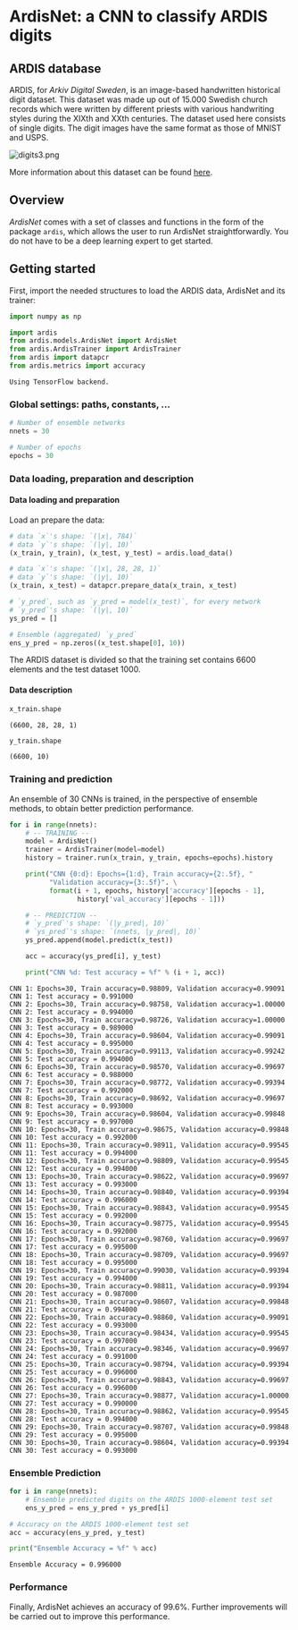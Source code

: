 # ArdisNet: a CNN to classify ARDIS digits

## ARDIS database

ARDIS, for *Arkiv Digital Sweden*, is an image-based handwritten historical digit dataset. This dataset was made up out of 15.000 Swedish church records which were written by different priests with various handwriting styles during the XIXth and XXth centuries. The dataset used here consists of single digits. The digit images have the same format as those of MNIST and USPS.

![digits3.png](attachment:digits3.png)

More information about this dataset can be found [here](https://ardisdataset.github.io/ARDIS/).

## Overview

*ArdisNet* comes with a set of classes and functions in the form of the package `ardis`, which allows the user to run ArdisNet straightforwardly. You do not have to be a deep learning expert to get started.

## Getting started

First, import the needed structures to load the ARDIS data, ArdisNet and its trainer:


```python
import numpy as np

import ardis
from ardis.models.ArdisNet import ArdisNet
from ardis.ArdisTrainer import ArdisTrainer
from ardis import datapcr
from ardis.metrics import accuracy
```

    Using TensorFlow backend.


### Global settings: paths, constants, ...


```python
# Number of ensemble networks
nnets = 30

# Number of epochs
epochs = 30
```

### Data loading, preparation and description

#### Data loading and preparation

Load an prepare the data:


```python
# data `x`'s shape: `(|x|, 784)`
# data `y`'s shape: `(|y|, 10)`
(x_train, y_train), (x_test, y_test) = ardis.load_data()

# data `x`'s shape: `(|x|, 28, 28, 1)`
# data `y`'s shape: `(|y|, 10)`
(x_train, x_test) = datapcr.prepare_data(x_train, x_test)

# `y_pred`, such as `y_pred = model(x_test)`, for every network
# `y_pred`'s shape: `(|y|, 10)`
ys_pred = []

# Ensemble (aggregated) `y_pred`
ens_y_pred = np.zeros((x_test.shape[0], 10))
```

The ARDIS dataset is divided so that the training set contains 6600 elements and the test dataset 1000.

#### Data description


```python
x_train.shape
```




    (6600, 28, 28, 1)




```python
y_train.shape
```




    (6600, 10)



### Training and prediction


An ensemble of 30 CNNs is trained, in the perspective of ensemble methods, to obtain better prediction performance.


```python
for i in range(nnets):
    # -- TRAINING --
    model = ArdisNet()
    trainer = ArdisTrainer(model=model)
    history = trainer.run(x_train, y_train, epochs=epochs).history

    print("CNN {0:d}: Epochs={1:d}, Train accuracy={2:.5f}, "
          "Validation accuracy={3:.5f}". \
          format(i + 1, epochs, history['accuracy'][epochs - 1],
                 history['val_accuracy'][epochs - 1]))

    # -- PREDICTION --
    # `y_pred`'s shape: `(|y_pred|, 10)`
    # `ys_pred`'s shape: `(nnets, |y_pred|, 10)`
    ys_pred.append(model.predict(x_test))

    acc = accuracy(ys_pred[i], y_test)

    print("CNN %d: Test accuracy = %f" % (i + 1, acc))
```

    CNN 1: Epochs=30, Train accuracy=0.98809, Validation accuracy=0.99091
    CNN 1: Test accuracy = 0.991000
    CNN 2: Epochs=30, Train accuracy=0.98758, Validation accuracy=1.00000
    CNN 2: Test accuracy = 0.994000
    CNN 3: Epochs=30, Train accuracy=0.98726, Validation accuracy=1.00000
    CNN 3: Test accuracy = 0.989000
    CNN 4: Epochs=30, Train accuracy=0.98604, Validation accuracy=0.99091
    CNN 4: Test accuracy = 0.995000
    CNN 5: Epochs=30, Train accuracy=0.99113, Validation accuracy=0.99242
    CNN 5: Test accuracy = 0.994000
    CNN 6: Epochs=30, Train accuracy=0.98570, Validation accuracy=0.99697
    CNN 6: Test accuracy = 0.988000
    CNN 7: Epochs=30, Train accuracy=0.98772, Validation accuracy=0.99394
    CNN 7: Test accuracy = 0.992000
    CNN 8: Epochs=30, Train accuracy=0.98692, Validation accuracy=0.99697
    CNN 8: Test accuracy = 0.993000
    CNN 9: Epochs=30, Train accuracy=0.98604, Validation accuracy=0.99848
    CNN 9: Test accuracy = 0.997000
    CNN 10: Epochs=30, Train accuracy=0.98675, Validation accuracy=0.99848
    CNN 10: Test accuracy = 0.992000
    CNN 11: Epochs=30, Train accuracy=0.98911, Validation accuracy=0.99545
    CNN 11: Test accuracy = 0.994000
    CNN 12: Epochs=30, Train accuracy=0.98809, Validation accuracy=0.99545
    CNN 12: Test accuracy = 0.994000
    CNN 13: Epochs=30, Train accuracy=0.98622, Validation accuracy=0.99697
    CNN 13: Test accuracy = 0.993000
    CNN 14: Epochs=30, Train accuracy=0.98840, Validation accuracy=0.99394
    CNN 14: Test accuracy = 0.996000
    CNN 15: Epochs=30, Train accuracy=0.98843, Validation accuracy=0.99545
    CNN 15: Test accuracy = 0.992000
    CNN 16: Epochs=30, Train accuracy=0.98775, Validation accuracy=0.99545
    CNN 16: Test accuracy = 0.992000
    CNN 17: Epochs=30, Train accuracy=0.98760, Validation accuracy=0.99697
    CNN 17: Test accuracy = 0.995000
    CNN 18: Epochs=30, Train accuracy=0.98709, Validation accuracy=0.99697
    CNN 18: Test accuracy = 0.995000
    CNN 19: Epochs=30, Train accuracy=0.99030, Validation accuracy=0.99394
    CNN 19: Test accuracy = 0.994000
    CNN 20: Epochs=30, Train accuracy=0.98811, Validation accuracy=0.99394
    CNN 20: Test accuracy = 0.987000
    CNN 21: Epochs=30, Train accuracy=0.98607, Validation accuracy=0.99848
    CNN 21: Test accuracy = 0.994000
    CNN 22: Epochs=30, Train accuracy=0.98860, Validation accuracy=0.99091
    CNN 22: Test accuracy = 0.993000
    CNN 23: Epochs=30, Train accuracy=0.98434, Validation accuracy=0.99545
    CNN 23: Test accuracy = 0.997000
    CNN 24: Epochs=30, Train accuracy=0.98346, Validation accuracy=0.99697
    CNN 24: Test accuracy = 0.991000
    CNN 25: Epochs=30, Train accuracy=0.98794, Validation accuracy=0.99394
    CNN 25: Test accuracy = 0.996000
    CNN 26: Epochs=30, Train accuracy=0.98843, Validation accuracy=0.99697
    CNN 26: Test accuracy = 0.996000
    CNN 27: Epochs=30, Train accuracy=0.98877, Validation accuracy=1.00000
    CNN 27: Test accuracy = 0.990000
    CNN 28: Epochs=30, Train accuracy=0.98862, Validation accuracy=0.99545
    CNN 28: Test accuracy = 0.994000
    CNN 29: Epochs=30, Train accuracy=0.98707, Validation accuracy=0.99848
    CNN 29: Test accuracy = 0.995000
    CNN 30: Epochs=30, Train accuracy=0.98604, Validation accuracy=0.99394
    CNN 30: Test accuracy = 0.993000


### Ensemble Prediction


```python
for i in range(nnets):
    # Ensemble predicted digits on the ARDIS 1000-element test set
    ens_y_pred = ens_y_pred + ys_pred[i]

# Accuracy on the ARDIS 1000-element test set
acc = accuracy(ens_y_pred, y_test)

print("Ensemble Accuracy = %f" % acc)
```

    Ensemble Accuracy = 0.996000


### Performance

Finally, ArdisNet achieves an accuracy of 99.6%. Further improvements will be carried out to improve this performance.
